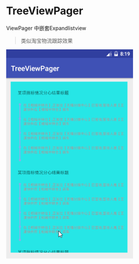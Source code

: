 # TreeViewPager
ViewPager 中嵌套Expandlistview
> 类似淘宝物流跟踪效果

![image](https://github.com/Jastyle/TreeViewPager/blob/master/test.gif)
